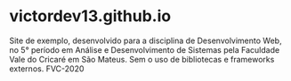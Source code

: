 # victordev13.github.io
Site de exemplo, desenvolvido para a disciplina de Desenvolvimento Web, no 5° período em Análise e Desenvolvimento de Sistemas pela Faculdade Vale do Cricaré em São Mateus.
Sem o uso de bibliotecas e frameworks externos.
FVC-2020
